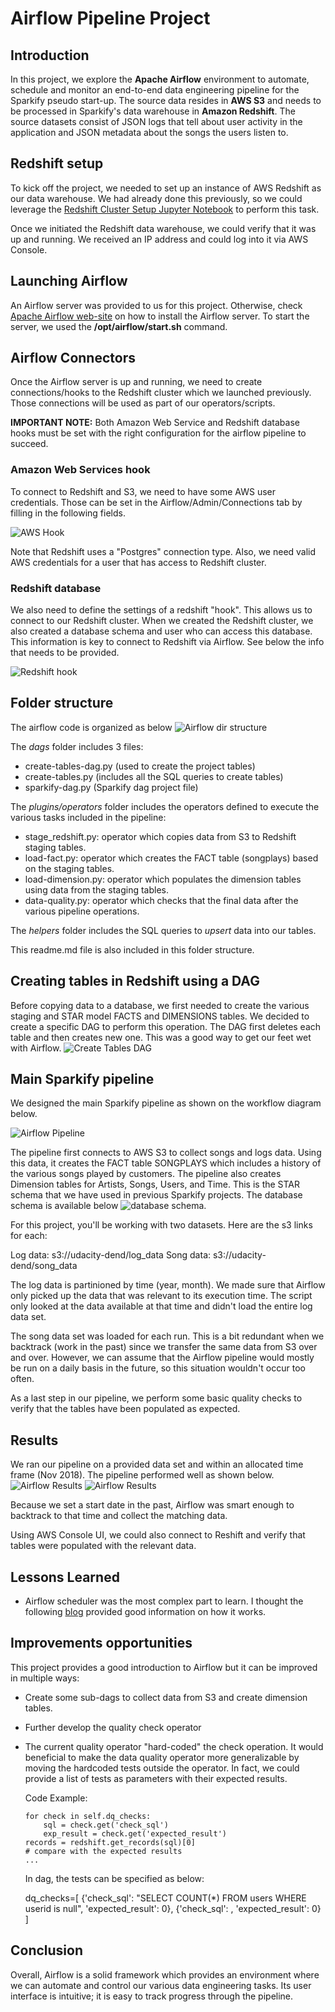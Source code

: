 # Airflow Pipeline Project
## Introduction
In this project, we explore the **Apache Airflow** environment to automate, schedule and monitor an end-to-end data engineering pipeline for the Sparkify pseudo start-up. The source data resides in **AWS S3** and needs to be processed in Sparkify's data warehouse in **Amazon Redshift**. The source datasets consist of JSON logs that tell about user activity in the application and JSON metadata about the songs the users listen to.

## Redshift setup
To kick off the project, we needed to set up an instance of AWS Redshift as our data warehouse. We had already done this previously, so we could leverage the [Redshift Cluster Setup Jupyter Notebook](https://github.com/jfvanreu/AWS-DataWarehouse/blob/main/RedshitClusterSetup.ipynb) to perform this task.

Once we initiated the Redshift data warehouse, we could verify that it was up and running. We received an IP address and could log into it via AWS Console. 

## Launching Airflow
An Airflow server was provided to us for this project. Otherwise, check [Apache Airflow web-site](https://airflow.apache.org/) on how to install the Airflow server.
To start the server, we used the **/opt/airflow/start.sh** command.

## Airflow Connectors
Once the Airflow server is up and running, we need to create connections/hooks to the Redshift cluster which we launched previously. Those connections will be used as part of our operators/scripts.

**IMPORTANT NOTE:** Both Amazon Web Service and Redshift database hooks must be set with the right configuration for the airflow pipeline to succeed.

### Amazon Web Services hook
To connect to Redshift and S3, we need to have some AWS user credentials. Those can be set in the Airflow/Admin/Connections tab by filling in the following fields. 

![AWS Hook](images/connection-aws-credentials.png)

Note that Redshift uses a "Postgres" connection type. Also, we need valid AWS credentials for a user that has access to Redshift cluster.

### Redshift database
We also need to define the settings of a redshift "hook". This allows us to connect to our Redshift cluster. When we created the Redshift cluster, we also created a database schema and user who can access this database. This information is key to connect to Redshift via Airflow. See below the info that needs to be provided.

![Redshift hook](images/connection-redshift.png)

## Folder structure
The airflow code is organized as below
![Airflow dir structure](images/airflow-dir-structure.png)

The *dags* folder includes 3 files:
- create-tables-dag.py (used to create the project tables)
- create-tables.py (includes all the SQL queries to create tables)
- sparkify-dag.py (Sparkify dag project file)

The *plugins/operators* folder includes the operators defined to execute the various tasks included in the pipeline:
- stage_redshift.py: operator which copies data from S3 to Redshift staging tables.
- load-fact.py: operator which creates the FACT table (songplays) based on the staging tables.
- load-dimension.py: operator which populates the dimension tables using data from the staging tables.
- data-quality.py: operator which checks that the final data after the various pipeline operations.

The *helpers* folder includes the SQL queries to *upsert* data into our tables.

This readme.md file is also included in this folder structure.

## Creating tables in Redshift using a DAG
Before copying data to a database, we first needed to create the various staging and STAR model FACTS and DIMENSIONS tables. We decided to create a specific DAG to perform this operation. The DAG first deletes each table and then creates new one. This was a good way to get our feet wet with Airflow.
![Create Tables DAG](images/create-tables-dag.png)

## Main Sparkify pipeline
We designed the main Sparkify pipeline as shown on the workflow diagram below.

![Airflow Pipeline](images/Sparkify-Dag.png)

The pipeline first connects to AWS S3 to collect songs and logs data. Using this data, it creates the FACT table SONGPLAYS which includes a history of the various songs played by customers. The pipeline also creates Dimension tables for Artists, Songs, Users, and Time. This is the STAR schema that we have used in previous Sparkify projects. The database schema is available below ![database schema](https://github.com/jfvanreu/AWS-DataWarehouse/blob/main/images/DBdesign.jpeg).

For this project, you'll be working with two datasets. Here are the s3 links for each:

Log data: s3://udacity-dend/log_data
Song data: s3://udacity-dend/song_data

The log data is partinioned by time (year, month). We made sure that Airflow only picked up the data that was relevant to its execution time. The script only looked at the data available at that time and didn't load the entire log data set.

The song data set was loaded for each run. This is a bit redundant when we backtrack (work in the past) since we transfer the same data from S3 over and over. However, we can assume that the Airflow pipeline would mostly be run on a daily basis in the future, so this situation wouldn't occur too often.  

As a last step in our pipeline, we perform some basic quality checks to verify that the tables have been populated as expected.

## Results
We ran our pipeline on a provided data set and within an allocated time frame (Nov 2018). The pipeline performed well as shown below.
![Airflow Results](images/airflow-results-1.png)
![Airflow Results](images/airflow-results-2.png)

Because we set a start date in the past, Airflow was smart enough to backtrack to that time and collect the matching data.

Using AWS Console UI, we could also connect to Reshift and verify that tables were populated with the relevant data.

## Lessons Learned
- Airflow scheduler was the most complex part to learn. I thought the following [blog](https://towardsdatascience.com/airflow-schedule-interval-101-bbdda31cc463) provided good information on how it works.

## Improvements opportunities
This project provides a good introduction to Airflow but it can be improved in multiple ways:
- Create some sub-dags to collect data from S3 and create dimension tables.
- Further develop the quality check operator
- The current quality operator "hard-coded" the check operation. It would beneficial to make the data quality operator more generalizable by moving the hardcoded tests outside the operator. In fact, we could provide a list of tests as parameters with their expected results.

  Code Example:

      for check in self.dq_checks:
          sql = check.get('check_sql')
          exp_result = check.get('expected_result')
      records = redshift.get_records(sql)[0]
      # compare with the expected results
      ...

  In dag, the tests can be specified as below:

    dq_checks=[
        {'check_sql': "SELECT COUNT(*) FROM users WHERE userid is null", 'expected_result': 0},
        {'check_sql': <Could be another test>, 'expected_result': 0}
    ]

## Conclusion
Overall, Airflow is a solid framework which provides an environment where we can automate and control our various data engineering tasks. Its user interface is intuitive; it is easy to track progress through the pipeline.
